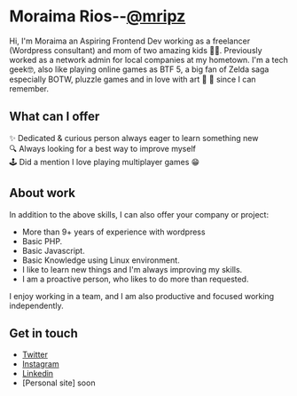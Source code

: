 # Moraima Rios--[@mripz](https://github.com/mripz)
Hi, I'm Moraima an Aspiring Frontend Dev working as a freelancer (Wordpress consultant) and mom of two amazing kids 👦‍👦. Previously worked as a network admin for local companies at my hometown. I'm a tech geek🤓, also like playing online games as BTF 5, a big fan of Zelda saga especially BOTW, pluzzle games and in love with art 🥰 🎨 since I can remember.

## What can I offer
✨  Dedicated & curious person always eager to learn something new  
🔍  Always looking for a best way to improve myself  
🕹  Did a mention I love playing multiplayer games 😁  

## About work
In addition to the above skills, I can also offer your company or project:

- More than 9+ years of experience with wordpress
- Basic PHP.
- Basic Javascript.
- Basic Knowledge using Linux environment.
- I like to learn new things and I'm always improving my skills.
- I am a proactive person, who likes to do more than requested.

I enjoy working in a team, and I am also productive and focused working independently.

## Get in touch
* [Twitter](https://twitter.com/moraimarp)
* [Instagram](https://www.instagram.com/moraimarp/)
* [Linkedin](https://www.linkedin.com/in/moraimarp/)
* [Personal site] soon
